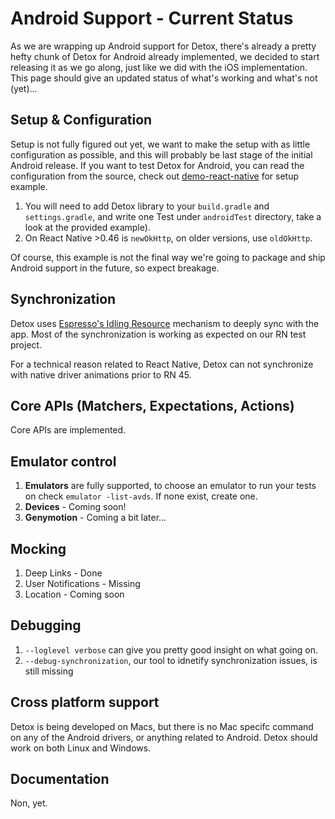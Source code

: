 # Android Support - Current Status

As we are wrapping up Android support for Detox, there's already a pretty hefty chunk of Detox for Android already implemented, we decided to start releasing it as we go along, just like we did with the iOS implementation.
This page should give an updated status of what's working and what's not (yet)...


## Setup & Configuration
Setup is not fully figured out yet, we want to make the setup with as little configuration as possible, and this will probably be last stage of the initial Android release.
If you want to test Detox for Android, you can read the configuration from the source, check out [demo-react-native](../examples/demo-react-native) for setup example.

1. You will need to add Detox library to your `build.gradle` and `settings.gradle`, and write one Test under `androidTest` directory, take a look at the provided example).
2. On React Native >0.46 is `newOkHttp`, on older versions, use `oldOkHttp`.

Of course, this example is not the final way we're going to package and ship Android support in the future, so expect breakage.

## Synchronization
Detox uses [Espresso's Idling Resource](https://developer.android.com/training/testing/espresso/idling-resource.html) mechanism to deeply sync with the app.
Most of the synchronization is working as expected on our RN test project.

For a technical reason related to React Native, Detox can not synchronize with native driver animations prior to RN 45.

## Core APIs (Matchers, Expectations, Actions)
Core APIs are implemented.

## Emulator control
1. **Emulators** are fully supported, to choose an emulator to run your tests on check `emulator -list-avds`. If none exist, create one.
2. **Devices** - Coming soon!
3. **Genymotion** -  Coming a bit later...

## Mocking
1. Deep Links - Done
2. User Notifications - Missing
3. Location - Coming soon

## Debugging
1. `--loglevel verbose` can give you pretty good insight on what going on.
2. `--debug-synchronization`, our tool to idnetify synchronization issues, is still missing

## Cross platform support
Detox is being developed on Macs, but there is no Mac specifc command on any of the Android drivers, or anything related to Android. Detox should work on both Linux and Windows.

## Documentation
Non, yet.
